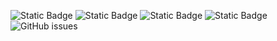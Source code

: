 ![Static Badge](https://img.shields.io/badge/blacklists-60-000000) ![Static Badge](https://img.shields.io/badge/blacklisted-2973431-cc0000) ![Static Badge](https://img.shields.io/badge/whitelisted-2242-00CC00) ![Static Badge](https://img.shields.io/badge/streaming_blacklist-28106-000000) ![GitHub issues](https://img.shields.io/github/issues/fabriziosalmi/blacklists)
